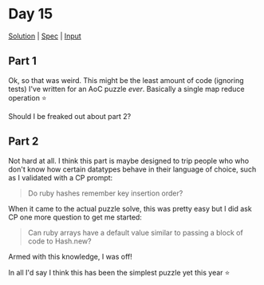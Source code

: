 # Day 15

[Solution](../lib/day15.rb) | [Spec](../spec/day15_spec.rb) | [Input](../input/day15.txt)

## Part 1

Ok, so that was weird. This might be the least amount of code (ignoring tests) I've written for an AoC puzzle _ever_.
Basically a single map reduce operation ⭐

Should I be freaked out about part 2?

## Part 2

Not hard at all. I think this part is maybe designed to trip people who who don't know how certain datatypes behave in
their language of choice, such as I validated with a CP prompt:

> Do ruby hashes remember key insertion order?

When it came to the actual puzzle solve, this was pretty easy but I did ask CP one more question to get me started:

> Can ruby arrays have a default value similar to passing a block of code to Hash.new?

Armed with this knowledge, I was off!

In all I'd say I think this has been the simplest puzzle yet this year ⭐

